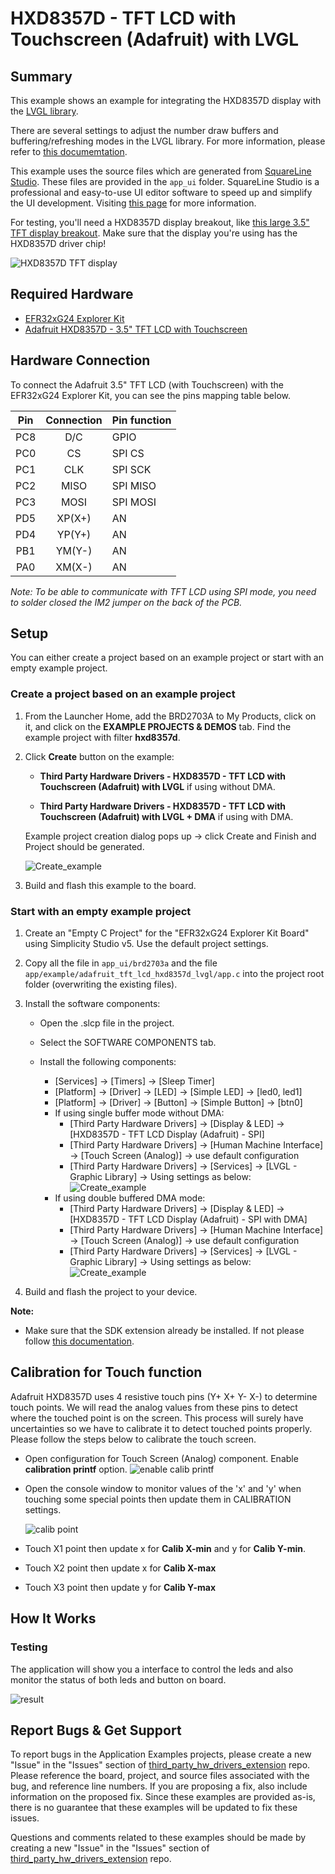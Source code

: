 # HXD8357D - TFT LCD with Touchscreen (Adafruit) with LVGL #

## Summary ##

This example shows an example for integrating the HXD8357D display with the [LVGL library](https://lvgl.io/).

There are several settings to adjust the number draw buffers and buffering/refreshing modes in the LVGL library. For more information, please refer to [this documemtation](https://docs.lvgl.io/8.3/porting/display.html#buffering-modes).

This example uses the source files which are generated from [SquareLine Studio](https://squareline.io/). These files are provided in the `app_ui` folder. SquareLine Studio is a professional and easy-to-use UI editor software to speed up and simplify the UI development. Visiting [this page](https://squareline.io/) for more information.

For testing, you'll need a HXD8357D display breakout, like [this large 3.5" TFT display breakout](https://www.adafruit.com/product/2050).  Make sure that the display you're using has the HXD8357D driver chip!

![HXD8357D TFT display](image/hxd8357d_display.png)

## Required Hardware ##

- [EFR32xG24 Explorer Kit](https://www.silabs.com/development-tools/wireless/efr32xg24-explorer-kit?tab=overview)
- [Adafruit HXD8357D - 3.5" TFT LCD with Touchscreen](https://www.adafruit.com/product/2050)

## Hardware Connection ##

To connect the Adafruit 3.5" TFT LCD (with Touchscreen) with the EFR32xG24 Explorer Kit, you can see the pins mapping table below.

| Pin | Connection | Pin function |
|:---:|:-------------:|:---------------|
| PC8 | D/C | GPIO |
| PC0 | CS | SPI CS |
| PC1 | CLK | SPI SCK |
| PC2 | MISO | SPI MISO |
| PC3 | MOSI | SPI MOSI |
| PD5 | XP(X+) | AN |
| PD4 | YP(Y+) | AN |
| PB1 | YM(Y-) | AN |
| PA0 | XM(X-) | AN |

*Note: To be able to communicate with TFT LCD using SPI mode, you need to solder closed the IM2 jumper on the back of the PCB.*

## Setup ##

You can either create a project based on an example project or start with an empty example project.

### Create a project based on an example project ###

1. From the Launcher Home, add the BRD2703A to My Products, click on it, and click on the **EXAMPLE PROJECTS & DEMOS** tab. Find the example project with filter **hxd8357d**.

2. Click **Create** button on the example:

    - **Third Party Hardware Drivers - HXD8357D - TFT LCD with Touchscreen (Adafruit) with LVGL** if using without DMA.  

    - **Third Party Hardware Drivers - HXD8357D - TFT LCD with Touchscreen (Adafruit) with LVGL + DMA** if using with DMA.

    Example project creation dialog pops up -> click Create and Finish and Project should be generated.

    ![Create_example](image/create_example.png)

3. Build and flash this example to the board.

### Start with an empty example project ###

1. Create an "Empty C Project" for the "EFR32xG24 Explorer Kit Board" using Simplicity Studio v5. Use the default project settings.

2. Copy all the file in `app_ui/brd2703a` and the file `app/example/adafruit_tft_lcd_hxd8357d_lvgl/app.c` into the project root folder (overwriting the existing files).

3. Install the software components:

   - Open the .slcp file in the project.

   - Select the SOFTWARE COMPONENTS tab.

   - Install the following components:

      - [Services] → [Timers] → [Sleep Timer]
      - [Platform] → [Driver] → [LED] → [Simple LED] → [led0, led1]
      - [Platform] → [Driver] → [Button] → [Simple Button] → [btn0]
      - If using single buffer mode without DMA:
        - [Third Party Hardware Drivers] → [Display & LED] → [HXD8357D - TFT LCD Display (Adafruit) - SPI]
        - [Third Party Hardware Drivers] → [Human Machine Interface] → [Touch Screen (Analog)] → use default configuration
        - [Third Party Hardware Drivers] → [Services] → [LVGL - Graphic Library] → Using settings as below:
          ![Create_example](image/single_buffered_lvgl_settings.png)
      - If using double buffered DMA mode:
        - [Third Party Hardware Drivers] → [Display & LED] → [HXD8357D - TFT LCD Display (Adafruit) - SPI with DMA]
        - [Third Party Hardware Drivers] → [Human Machine Interface] → [Touch Screen (Analog)] → use default configuration
        - [Third Party Hardware Drivers] → [Services] → [LVGL - Graphic Library] → Using settings as below:
          ![Create_example](image/double_buffered_lvgl_settings.png)

4. Build and flash the project to your device.

**Note:**

- Make sure that the SDK extension already be installed. If not please follow [this documentation](https://github.com/SiliconLabs/third_party_hw_drivers_extension/blob/master/README.md#how-to-add-to-simplicity-studio-ide).

## Calibration for Touch function ##

Adafruit HXD8357D uses 4 resistive touch pins (Y+ X+ Y- X-) to determine touch points. We will read the analog values from these pins to detect where the touched point is on the screen. This process will surely have uncertainties so we have to calibrate it to detect touched points properly. Please follow the steps below to calibrate the touch screen.

- Open configuration for Touch Screen (Analog) component. Enable **calibration printf** option.
   ![enable calib printf](image/enable_calib_printf.png)

- Open the console window to monitor values of the 'x' and 'y' when touching some special points then update them in CALIBRATION settings.

   ![calib point](image/calib_point.png)

- Touch X1 point then update x for **Calib X-min** and y for **Calib Y-min**.

- Touch X2 point then update x for **Calib X-max**

- Touch X3 point then update y for **Calib Y-max**

## How It Works ##

### Testing ###

The application will show you a interface to control the leds and also monitor the status of both leds and button on board.

![result](image/result.GIF)

## Report Bugs & Get Support ##

To report bugs in the Application Examples projects, please create a new "Issue" in the "Issues" section of [third_party_hw_drivers_extension](https://github.com/SiliconLabs/third_party_hw_drivers_extension) repo. Please reference the board, project, and source files associated with the bug, and reference line numbers. If you are proposing a fix, also include information on the proposed fix. Since these examples are provided as-is, there is no guarantee that these examples will be updated to fix these issues.

Questions and comments related to these examples should be made by creating a new "Issue" in the "Issues" section of [third_party_hw_drivers_extension](https://github.com/SiliconLabs/third_party_hw_drivers_extension) repo.
